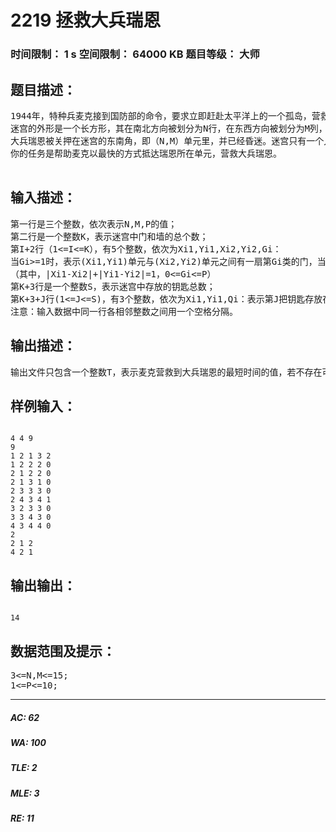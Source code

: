 # 2219 拯救大兵瑞恩   
### 时间限制： 1 s     空间限制： 64000 KB     题目等级： 大师  
## 题目描述：  

<pre>
1944年，特种兵麦克接到国防部的命令，要求立即赶赴太平洋上的一个孤岛，营救被敌军俘虏的大兵瑞恩。瑞恩被关押在一个迷宫里，迷宫地形复杂，但是幸好麦克得到了迷宫的地形图。
迷宫的外形是一个长方形，其在南北方向被划分为N行，在东西方向被划分为M列，于是整个迷宫被划分为N*M个单元。我们用一个有序数对（单元的行号，单元的列号）来表示单元位置。南北或东西方向相邻的两个单元之间可以互通，或者存在一扇锁着的门，又或者存在一堵不可逾越的墙。迷宫中有一些单元存放着钥匙，并且所有的门被分为P类，打开同一类的门的钥匙相同，打开不同类的门的钥匙不同。
大兵瑞恩被关押在迷宫的东南角，即（N,M）单元里，并已经昏迷。迷宫只有一个入口，在西北角，也就是说，麦克可以直接进入(1,1)单元。另外，麦克从一个单元移动到另一个相邻单元的时间为1，拿取所在单元的钥匙的时间以及用钥匙开门的时间忽略不计。
你的任务是帮助麦克以最快的方式抵达瑞恩所在单元，营救大兵瑞恩。

</pre>
  
  
## 输入描述：  

<pre>
第一行是三个整数，依次表示N,M,P的值；
第二行是一个整数K，表示迷宫中门和墙的总个数；
第I+2行（1<=I<=K），有5个整数，依次为Xi1,Yi1,Xi2,Yi2,Gi：
当Gi>=1时，表示(Xi1,Yi1)单元与(Xi2,Yi2)单元之间有一扇第Gi类的门，当Gi=0时，表示(Xi1,Yi1)单元与(Xi2,Yi2)单元之间有一堵不可逾越的墙；
（其中，|Xi1-Xi2|+|Yi1-Yi2|=1，0<=Gi<=P）
第K+3行是一个整数S，表示迷宫中存放的钥匙总数；
第K+3+J行(1<=J<=S)，有3个整数，依次为Xi1,Yi1,Qi：表示第J把钥匙存放在(Xi1,Yi1)单元里，并且第J把钥匙是用来开启第Qi类门的。（其中1<=Qi<=P）
注意：输入数据中同一行各相邻整数之间用一个空格分隔。
</pre>
  
  
## 输出描述：  

<pre>
输出文件只包含一个整数T，表示麦克营救到大兵瑞恩的最短时间的值，若不存在可行的营救方案则输出-1。
</pre>
  
  
## 样例输入：  

<pre><code>
4 4 9
9
1 2 1 3 2
1 2 2 2 0
2 1 2 2 0
2 1 3 1 0
2 3 3 3 0
2 4 3 4 1
3 2 3 3 0
3 3 4 3 0
4 3 4 4 0
2
2 1 2
4 2 1
</code></pre>
  
  
## 输出输出：  

<pre><code>
14
</code></pre>
  
  
## 数据范围及提示：  

<pre>
3<=N,M<=15;
1<=P<=10;
</pre>
  
  
***  

##### AC: 62  
##### WA: 100  
##### TLE: 2  
##### MLE: 3  
##### RE: 11  
